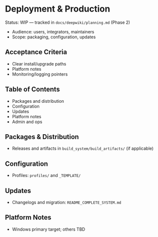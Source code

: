# Deployment & Production

Status: WIP — tracked in `docs/deepwiki/planning.md` (Phase 2)

- Audience: users, integrators, maintainers
- Scope: packaging, configuration, updates

## Acceptance Criteria
- Clear install/upgrade paths
- Platform notes
- Monitoring/logging pointers

## Table of Contents
- Packages and distribution
- Configuration
- Updates
- Platform notes
- Admin and ops

## Packages & Distribution
- Releases and artifacts in `build_system/build_artifacts/` (if applicable)

## Configuration
- Profiles: `profiles/` and `_TEMPLATE/`

## Updates
- Changelogs and migration: `README_COMPLETE_SYSTEM.md`

## Platform Notes
- Windows primary target; others TBD
